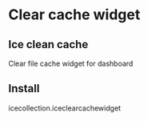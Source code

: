 # Clear cache widget
## Ice clean cache
Clear file cache widget for dashboard
## Install
icecollection.iceclearcachewidget
